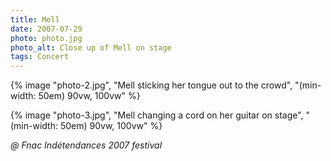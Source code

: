 ```yaml
---
title: Mell
date: 2007-07-29
photo: photo.jpg
photo_alt: Close up of Mell on stage
tags: Concert
---
```


{% image "photo-2.jpg", "Mell sticking her tongue out to the crowd", "(min-width: 50em) 90vw, 100vw" %}

{% image "photo-3.jpg", "Mell changing a cord on her guitar on stage", "(min-width: 50em) 90vw, 100vw" %}

_@ Fnac Indétendances 2007 festival_
